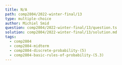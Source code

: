 ```yaml
---
title: N/A
path: comp2804/2022-winter-final/13
type: multiple-choice
author: Michiel Smid
question: comp2804/2022-winter-final/13/question.ts
solution: comp2804/2022-winter-final/13/solution.md
tags:
  - comp2804
  - comp2804-midterm
  - comp2804-discrete-probability-(5)
  - comp2804-basic-rules-of-probability-(5.3)
---
```


